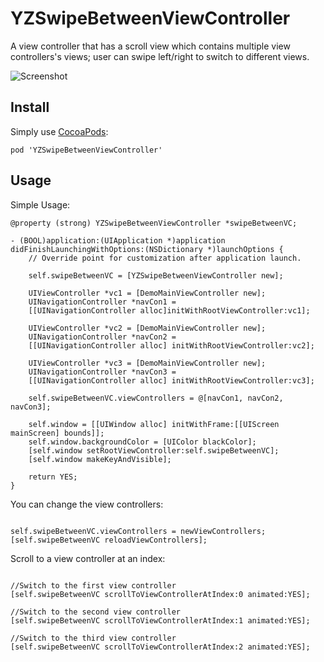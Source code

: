 YZSwipeBetweenViewController
============================

A view controller that has a scroll view which contains multiple view controllers's views; user can swipe left/right to switch to different views.

![Screenshot](https://raw.githubusercontent.com/yichizhang/YZSwipeBetweenViewController/master/demogif.gif)

## Install
Simply use [CocoaPods](http://cocoapods.org/):

`pod 'YZSwipeBetweenViewController'`


## Usage

Simple Usage:

```objc
@property (strong) YZSwipeBetweenViewController *swipeBetweenVC;

- (BOOL)application:(UIApplication *)application
didFinishLaunchingWithOptions:(NSDictionary *)launchOptions {
	// Override point for customization after application launch.
	
	self.swipeBetweenVC = [YZSwipeBetweenViewController new];
	
	UIViewController *vc1 = [DemoMainViewController new];
	UINavigationController *navCon1 =
	[[UINavigationController alloc]initWithRootViewController:vc1];
	
	UIViewController *vc2 = [DemoMainViewController new];
	UINavigationController *navCon2 =
	[[UINavigationController alloc] initWithRootViewController:vc2];
	
	UIViewController *vc3 = [DemoMainViewController new];
	UINavigationController *navCon3 =
	[[UINavigationController alloc] initWithRootViewController:vc3];
	
	self.swipeBetweenVC.viewControllers = @[navCon1, navCon2, navCon3];
	
	self.window = [[UIWindow alloc] initWithFrame:[[UIScreen mainScreen] bounds]];
	self.window.backgroundColor = [UIColor blackColor];
	[self.window setRootViewController:self.swipeBetweenVC];
	[self.window makeKeyAndVisible];
	
	return YES;
}
```

You can change the view controllers:

```objc

self.swipeBetweenVC.viewControllers = newViewControllers;
[self.swipeBetweenVC reloadViewControllers];

```

Scroll to a view controller at an index:

```objc

//Switch to the first view controller
[self.swipeBetweenVC scrollToViewControllerAtIndex:0 animated:YES];

//Switch to the second view controller
[self.swipeBetweenVC scrollToViewControllerAtIndex:1 animated:YES];

//Switch to the third view controller
[self.swipeBetweenVC scrollToViewControllerAtIndex:2 animated:YES];

```